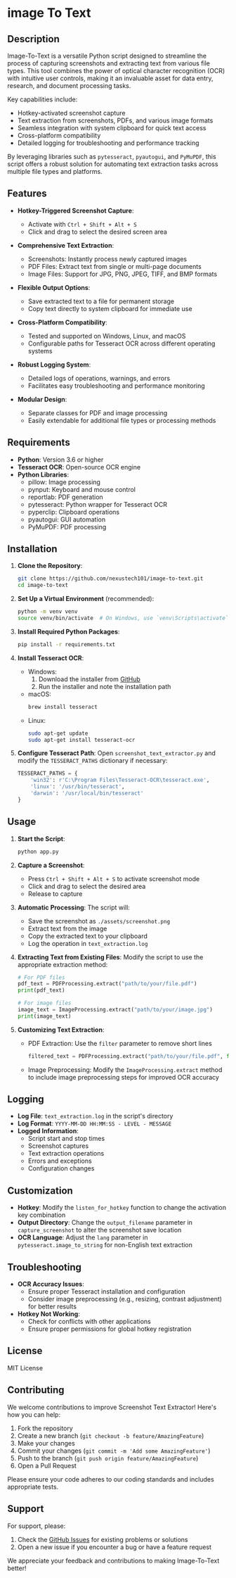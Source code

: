 # image To Text

## Description

Image-To-Text is a versatile Python script designed to streamline the process of capturing screenshots and extracting text from various file types. This tool combines the power of optical character recognition (OCR) with intuitive user controls, making it an invaluable asset for data entry, research, and document processing tasks.

Key capabilities include:
- Hotkey-activated screenshot capture
- Text extraction from screenshots, PDFs, and various image formats
- Seamless integration with system clipboard for quick text access
- Cross-platform compatibility
- Detailed logging for troubleshooting and performance tracking

By leveraging libraries such as `pytesseract`, `pyautogui`, and `PyMuPDF`, this script offers a robust solution for automating text extraction tasks across multiple file types and platforms.

## Features

- **Hotkey-Triggered Screenshot Capture**: 
  - Activate with `Ctrl + Shift + Alt + S`
  - Click and drag to select the desired screen area

- **Comprehensive Text Extraction**:
  - Screenshots: Instantly process newly captured images
  - PDF Files: Extract text from single or multi-page documents
  - Image Files: Support for JPG, PNG, JPEG, TIFF, and BMP formats

- **Flexible Output Options**:
  - Save extracted text to a file for permanent storage
  - Copy text directly to system clipboard for immediate use

- **Cross-Platform Compatibility**:
  - Tested and supported on Windows, Linux, and macOS
  - Configurable paths for Tesseract OCR across different operating systems

- **Robust Logging System**:
  - Detailed logs of operations, warnings, and errors
  - Facilitates easy troubleshooting and performance monitoring

- **Modular Design**:
  - Separate classes for PDF and image processing
  - Easily extendable for additional file types or processing methods

## Requirements

- **Python**: Version 3.6 or higher
- **Tesseract OCR**: Open-source OCR engine
- **Python Libraries**: 
  - pillow: Image processing
  - pynput: Keyboard and mouse control
  - reportlab: PDF generation
  - pytesseract: Python wrapper for Tesseract OCR
  - pyperclip: Clipboard operations
  - pyautogui: GUI automation
  - PyMuPDF: PDF processing

## Installation

1. **Clone the Repository**:
   ```bash
   git clone https://github.com/nexustech101/image-to-text.git
   cd image-to-text
   ```

2. **Set Up a Virtual Environment** (recommended):
   ```bash
   python -m venv venv
   source venv/bin/activate  # On Windows, use `venv\Scripts\activate`
   ```

3. **Install Required Python Packages**:
   ```bash
   pip install -r requirements.txt
   ```

4. **Install Tesseract OCR**:
   - Windows: 
     1. Download the installer from [GitHub](https://github.com/UB-Mannheim/tesseract/wiki)
     2. Run the installer and note the installation path
   - macOS:
     ```bash
     brew install tesseract
     ```
   - Linux:
     ```bash
     sudo apt-get update
     sudo apt-get install tesseract-ocr
     ```

5. **Configure Tesseract Path**:
   Open `screenshot_text_extractor.py` and modify the `TESSERACT_PATHS` dictionary if necessary:
   ```python
   TESSERACT_PATHS = {
       'win32': r'C:\Program Files\Tesseract-OCR\tesseract.exe',
       'linux': '/usr/bin/tesseract',
       'darwin': '/usr/local/bin/tesseract'
   }
   ```

## Usage

1. **Start the Script**:
   ```bash
   python app.py
   ```

2. **Capture a Screenshot**:
   - Press `Ctrl + Shift + Alt + S` to activate screenshot mode
   - Click and drag to select the desired area
   - Release to capture

3. **Automatic Processing**:
   The script will:
   - Save the screenshot as `./assets/screenshot.png`
   - Extract text from the image
   - Copy the extracted text to your clipboard
   - Log the operation in `text_extraction.log`

4. **Extracting Text from Existing Files**:
   Modify the script to use the appropriate extraction method:

   ```python
   # For PDF files
   pdf_text = PDFProcessing.extract("path/to/your/file.pdf")
   print(pdf_text)

   # For image files
   image_text = ImageProcessing.extract("path/to/your/image.jpg")
   print(image_text)
   ```

5. **Customizing Text Extraction**:
   - PDF Extraction: Use the `filter` parameter to remove short lines
     ```python
     filtered_text = PDFProcessing.extract("path/to/your/file.pdf", filter=True)
     ```
   - Image Preprocessing: Modify the `ImageProcessing.extract` method to include image preprocessing steps for improved OCR accuracy

## Logging

- **Log File**: `text_extraction.log` in the script's directory
- **Log Format**: `YYYY-MM-DD HH:MM:SS - LEVEL - MESSAGE`
- **Logged Information**:
  - Script start and stop times
  - Screenshot captures
  - Text extraction operations
  - Errors and exceptions
  - Configuration changes

## Customization

- **Hotkey**: Modify the `listen_for_hotkey` function to change the activation key combination
- **Output Directory**: Change the `output_filename` parameter in `capture_screenshot` to alter the screenshot save location
- **OCR Language**: Adjust the `lang` parameter in `pytesseract.image_to_string` for non-English text extraction

## Troubleshooting

- **OCR Accuracy Issues**: 
  - Ensure proper Tesseract installation and configuration
  - Consider image preprocessing (e.g., resizing, contrast adjustment) for better results
- **Hotkey Not Working**: 
  - Check for conflicts with other applications
  - Ensure proper permissions for global hotkey registration

## License

MIT License

## Contributing

We welcome contributions to improve Screenshot Text Extractor! Here's how you can help:

1. Fork the repository
2. Create a new branch (`git checkout -b feature/AmazingFeature`)
3. Make your changes
4. Commit your changes (`git commit -m 'Add some AmazingFeature'`)
5. Push to the branch (`git push origin feature/AmazingFeature`)
6. Open a Pull Request

Please ensure your code adheres to our coding standards and includes appropriate tests.

## Support

For support, please:

1. Check the [GitHub Issues](https://github.com/yourusername/screenshot-text-extractor/issues) for existing problems or solutions
2. Open a new issue if you encounter a bug or have a feature request

We appreciate your feedback and contributions to making Image-To-Text better!